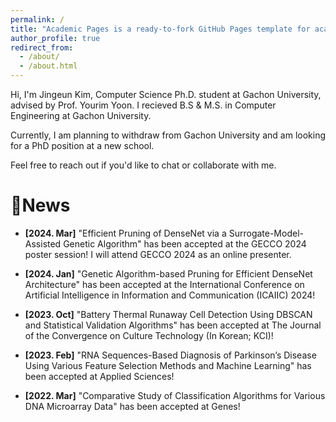 ```yaml
---
permalink: /
title: "Academic Pages is a ready-to-fork GitHub Pages template for academic personal websites"
author_profile: true
redirect_from: 
  - /about/
  - /about.html
---
```


Hi, I'm Jingeun Kim, Computer Science Ph.D. student at Gachon University, advised by Prof. Yourim Yoon.
I recieved B.S & M.S. in Computer Engineering at Gachon University.

Currently, I am planning to withdraw from Gachon University and am looking for a PhD position at a new school.

Feel free to reach out if you'd like to chat or collaborate with me.

News
==================================================================================================================

- **[2024. Mar]** "Efficient Pruning of DenseNet via a Surrogate-Model-Assisted Genetic Algorithm" has been accepted at the GECCO 2024 poster session! I will attend GECCO 2024 as an online presenter.

- **[2024. Jan]** "Genetic Algorithm-based Pruning for Efficient DenseNet Architecture" has been accepted at the International Conference on Artificial Intelligence in Information and Communication (ICAIIC) 2024!

- **[2023. Oct]** "Battery Thermal Runaway Cell Detection Using DBSCAN and Statistical Validation Algorithms" has been accepted at The Journal of the Convergence on Culture Technology (In Korean; KCI)!

- **[2023. Feb]** "RNA Sequences-Based Diagnosis of Parkinson’s Disease Using Various Feature Selection Methods and Machine Learning" has been accepted at Applied Sciences!

- **[2022. Mar]** "Comparative Study of Classification Algorithms for Various DNA Microarray Data" has been accepted at Genes!
